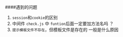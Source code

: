 

####遇到的问题

1. `session`和`cookie`的区别 
2. 中间件 `check.js` 中 `funtion`后面一定要加方法名吗 ？
3. `提示模板文件不存在`，但模板文件是存在的 一般是什么原因

